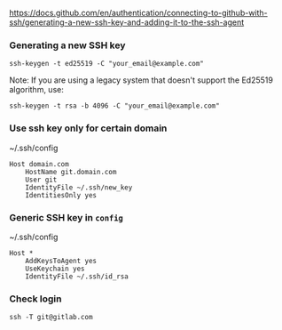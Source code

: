 https://docs.github.com/en/authentication/connecting-to-github-with-ssh/generating-a-new-ssh-key-and-adding-it-to-the-ssh-agent

### Generating a new SSH key

```
ssh-keygen -t ed25519 -C "your_email@example.com"
```

Note: If you are using a legacy system that doesn't support the Ed25519 algorithm, use:
```
ssh-keygen -t rsa -b 4096 -C "your_email@example.com"
```

### Use ssh key only for certain domain

~/.ssh/config

```
Host domain.com
	HostName git.domain.com
	User git
	IdentityFile ~/.ssh/new_key
	IdentitiesOnly yes
```

### Generic SSH key in `config`

~/.ssh/config

```
Host *
	AddKeysToAgent yes
	UseKeychain yes
	IdentityFile ~/.ssh/id_rsa
```

### Check login

```
ssh -T git@gitlab.com
```
